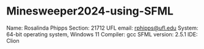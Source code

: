 # Minesweeper2024-using-SFML

Name: Rosalinda Phipps
Section: 21712 
UFL email: rphipps@ufl.edu
System: 64-bit operating system, Windows 11
Compiler: gcc
SFML version: 2.5.1
IDE: Clion
